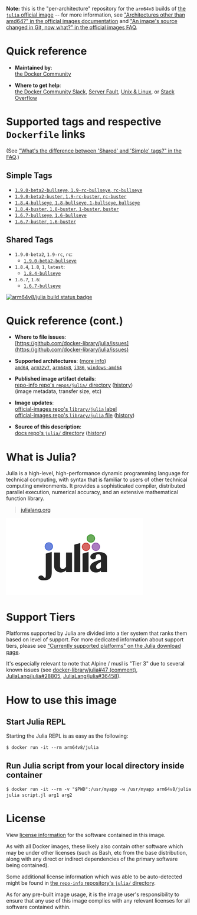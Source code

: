 <!--

********************************************************************************

WARNING:

    DO NOT EDIT "julia/README.md"

    IT IS AUTO-GENERATED

    (from the other files in "julia/" combined with a set of templates)

********************************************************************************

-->

**Note:** this is the "per-architecture" repository for the `arm64v8` builds of [the `julia` official image](https://hub.docker.com/_/julia) -- for more information, see ["Architectures other than amd64?" in the official images documentation](https://github.com/docker-library/official-images#architectures-other-than-amd64) and ["An image's source changed in Git, now what?" in the official images FAQ](https://github.com/docker-library/faq#an-images-source-changed-in-git-now-what).

# Quick reference

-	**Maintained by**:  
	[the Docker Community](https://github.com/docker-library/julia)

-	**Where to get help**:  
	[the Docker Community Slack](https://dockr.ly/comm-slack), [Server Fault](https://serverfault.com/help/on-topic), [Unix & Linux](https://unix.stackexchange.com/help/on-topic), or [Stack Overflow](https://stackoverflow.com/help/on-topic)

# Supported tags and respective `Dockerfile` links

(See ["What's the difference between 'Shared' and 'Simple' tags?" in the FAQ](https://github.com/docker-library/faq#whats-the-difference-between-shared-and-simple-tags).)

## Simple Tags

-	[`1.9.0-beta2-bullseye`, `1.9-rc-bullseye`, `rc-bullseye`](https://github.com/docker-library/julia/blob/a60827b1feb946f2701759eb0dceb33c44c24ed3/1.9-rc/bullseye/Dockerfile)
-	[`1.9.0-beta2-buster`, `1.9-rc-buster`, `rc-buster`](https://github.com/docker-library/julia/blob/a60827b1feb946f2701759eb0dceb33c44c24ed3/1.9-rc/buster/Dockerfile)
-	[`1.8.4-bullseye`, `1.8-bullseye`, `1-bullseye`, `bullseye`](https://github.com/docker-library/julia/blob/c7be571a4a66e33717c890969ad394ba01c1b237/1.8/bullseye/Dockerfile)
-	[`1.8.4-buster`, `1.8-buster`, `1-buster`, `buster`](https://github.com/docker-library/julia/blob/c7be571a4a66e33717c890969ad394ba01c1b237/1.8/buster/Dockerfile)
-	[`1.6.7-bullseye`, `1.6-bullseye`](https://github.com/docker-library/julia/blob/a7e28ee0b611690e7c81b37edbc04c64e38c9aa8/1.6/bullseye/Dockerfile)
-	[`1.6.7-buster`, `1.6-buster`](https://github.com/docker-library/julia/blob/a7e28ee0b611690e7c81b37edbc04c64e38c9aa8/1.6/buster/Dockerfile)

## Shared Tags

-	`1.9.0-beta2`, `1.9-rc`, `rc`:
	-	[`1.9.0-beta2-bullseye`](https://github.com/docker-library/julia/blob/a60827b1feb946f2701759eb0dceb33c44c24ed3/1.9-rc/bullseye/Dockerfile)
-	`1.8.4`, `1.8`, `1`, `latest`:
	-	[`1.8.4-bullseye`](https://github.com/docker-library/julia/blob/c7be571a4a66e33717c890969ad394ba01c1b237/1.8/bullseye/Dockerfile)
-	`1.6.7`, `1.6`:
	-	[`1.6.7-bullseye`](https://github.com/docker-library/julia/blob/a7e28ee0b611690e7c81b37edbc04c64e38c9aa8/1.6/bullseye/Dockerfile)

[![arm64v8/julia build status badge](https://img.shields.io/jenkins/s/https/doi-janky.infosiftr.net/job/multiarch/job/arm64v8/job/julia.svg?label=arm64v8/julia%20%20build%20job)](https://doi-janky.infosiftr.net/job/multiarch/job/arm64v8/job/julia/)

# Quick reference (cont.)

-	**Where to file issues**:  
	[https://github.com/docker-library/julia/issues](https://github.com/docker-library/julia/issues)

-	**Supported architectures**: ([more info](https://github.com/docker-library/official-images#architectures-other-than-amd64))  
	[`amd64`](https://hub.docker.com/r/amd64/julia/), [`arm32v7`](https://hub.docker.com/r/arm32v7/julia/), [`arm64v8`](https://hub.docker.com/r/arm64v8/julia/), [`i386`](https://hub.docker.com/r/i386/julia/), [`windows-amd64`](https://hub.docker.com/r/winamd64/julia/)

-	**Published image artifact details**:  
	[repo-info repo's `repos/julia/` directory](https://github.com/docker-library/repo-info/blob/master/repos/julia) ([history](https://github.com/docker-library/repo-info/commits/master/repos/julia))  
	(image metadata, transfer size, etc)

-	**Image updates**:  
	[official-images repo's `library/julia` label](https://github.com/docker-library/official-images/issues?q=label%3Alibrary%2Fjulia)  
	[official-images repo's `library/julia` file](https://github.com/docker-library/official-images/blob/master/library/julia) ([history](https://github.com/docker-library/official-images/commits/master/library/julia))

-	**Source of this description**:  
	[docs repo's `julia/` directory](https://github.com/docker-library/docs/tree/master/julia) ([history](https://github.com/docker-library/docs/commits/master/julia))

# What is Julia?

Julia is a high-level, high-performance dynamic programming language for technical computing, with syntax that is familiar to users of other technical computing environments. It provides a sophisticated compiler, distributed parallel execution, numerical accuracy, and an extensive mathematical function library.

> [julialang.org](http://julialang.org/)

![logo](https://raw.githubusercontent.com/docker-library/docs/520519ad7db3ea9fd5d3590e836c839a0ffd6f19/julia/logo.png)

# Support Tiers

Platforms supported by Julia are divided into a tier system that ranks them based on level of support. For more dedicated information about support tiers, please see ["Currently supported platforms" on the Julia download page](https://julialang.org/downloads/#currently_supported_platforms).

It's especially relevant to note that Alpine / musl is "Tier 3" due to several known issues (see [docker-library/julia#47 (comment)](https://github.com/docker-library/julia/pull/47#issuecomment-652661869), [JuliaLang/julia#28805](https://github.com/JuliaLang/julia/issues/28805), [JuliaLang/julia#36458](https://github.com/JuliaLang/julia/issues/36458)).

# How to use this image

## Start Julia REPL

Starting the Julia REPL is as easy as the following:

```console
$ docker run -it --rm arm64v8/julia
```

## Run Julia script from your local directory inside container

```console
$ docker run -it --rm -v "$PWD":/usr/myapp -w /usr/myapp arm64v8/julia julia script.jl arg1 arg2
```

# License

View [license information](http://julialang.org/) for the software contained in this image.

As with all Docker images, these likely also contain other software which may be under other licenses (such as Bash, etc from the base distribution, along with any direct or indirect dependencies of the primary software being contained).

Some additional license information which was able to be auto-detected might be found in [the `repo-info` repository's `julia/` directory](https://github.com/docker-library/repo-info/tree/master/repos/julia).

As for any pre-built image usage, it is the image user's responsibility to ensure that any use of this image complies with any relevant licenses for all software contained within.
